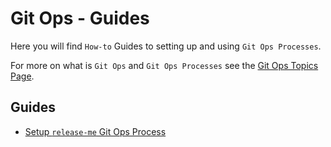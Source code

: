 # Git Ops - Guides

Here you will find `How-to` Guides to setting up and using `Git Ops Processes`.

For more on what is `Git Ops` and `Git Ops Processes` see the [Git Ops Topics Page](../../topics/gitops/index.md).

## Guides

- [Setup `release-me` Git Ops Process](./guide_setup_gitops_release_me.md)
